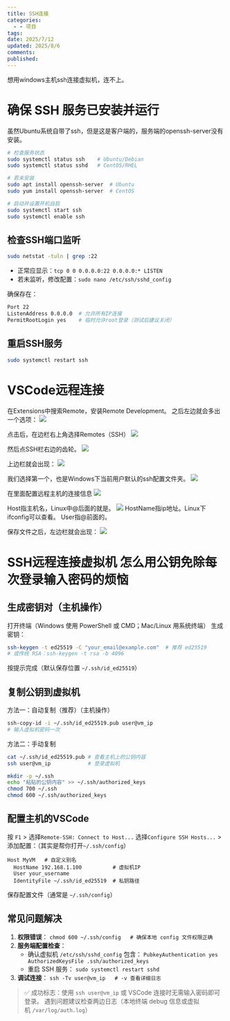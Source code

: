 ```yaml
---
title: SSH连接
categories:
  - - 项目
tags: 
date: 2025/7/12
updated: 2025/8/6
comments: 
published:
---
```

想用windows主机ssh连接虚拟机，连不上。
# 确保 SSH 服务已安装并运行
虽然Ubuntu系统自带了ssh，但是这是客户端的，服务端的openssh-server没有安装。
```bash
# 检查服务状态
sudo systemctl status ssh    # Ubuntu/Debian
sudo systemctl status sshd   # CentOS/RHEL

# 若未安装
sudo apt install openssh-server  # Ubuntu
sudo yum install openssh-server  # CentOS

# 启动并设置开机自启
sudo systemctl start ssh
sudo systemctl enable ssh
```
## 检查SSH端口监听
```bash
sudo netstat -tuln | grep :22
```
- 正常应显示：`tcp 0 0 0.0.0.0:22 0.0.0.0:* LISTEN`
- 若未监听，修改配置：`sudo nano /etc/ssh/sshd_config`

确保存在：
```bash
Port 22
ListenAddress 0.0.0.0  # 允许所有IP连接
PermitRootLogin yes    # 临时允许root登录（测试后建议关闭）
```
## 重启SSH服务
```bash
sudo systemctl restart ssh
```
# VSCode远程连接
在Extensions中搜索Remote，安装Remote Development。
之后左边就会多出一个选项：
![](../../images/SSH连接/image-20250712225052906.png)

点击后，在边栏右上角选择Remotes（SSH）
![](../../images/SSH连接/image-20250712225121541.png)

然后点SSH栏右边的齿轮。
![](../../images/SSH连接/image-20250712225212657.png)

上边栏就会出现：
![](../../images/SSH连接/image-20250712225229502.png)

我们选择第一个，也是Windows下当前用户默认的ssh配置文件夹。
![](../../images/SSH连接/image-20250712225309404.png)

在里面配置远程主机的连接信息
![](../../images/SSH连接/image-20250712225327413.png)

Host指主机名，Linux中@后面的就是。
![](../../images/SSH连接/image-20250712225420004.png)
HostName指ip地址。Linux下ifconfig可以查看。
User指@前面的。

保存文件之后，左边栏就会出现：
![](../../images/SSH连接/image-20250712225556409.png)

# SSH远程连接虚拟机 怎么用公钥免除每次登录输入密码的烦恼
## 生成密钥对（主机操作）

打开终端（Windows 使用 PowerShell 或 CMD；Mac/Linux 用系统终端）
生成密钥：
```sh
ssh-keygen -t ed25519 -C "your_email@example.com"  # 推荐 ed25519
# 或传统 RSA：ssh-keygen -t rsa -b 4096
```

按提示完成（默认保存位置 `~/.ssh/id_ed25519`）

## 复制公钥到虚拟机
方法一：自动复制（推荐）（主机操作）

```sh
ssh-copy-id -i ~/.ssh/id_ed25519.pub user@vm_ip
# 输入虚拟机密码一次
```

方法二：手动复制

```sh
cat ~/.ssh/id_ed25519.pub # 查看主机上的公钥内容
ssh user@vm_ip            # 登录虚拟机

mkdir -p ~/.ssh
echo "粘贴的公钥内容" >> ~/.ssh/authorized_keys
chmod 700 ~/.ssh
chmod 600 ~/.ssh/authorized_keys
```

## 配置主机的VSCode
按 `F1` > 选择 ​​`Remote-SSH: Connect to Host...​​`
选择 ​​`Configure SSH Hosts...`​​ > 添加配置：（其实是帮你打开`~/.ssh/config`）

```
Host MyVM   # 自定义别名
  HostName 192.168.1.100          # 虚拟机IP
  User your_username
  IdentityFile ~/.ssh/id_ed25519  # 私钥路径
```

保存配置文件（通常是 `~/.ssh/config`）
## 常见问题解决
1. ​**​权限错误​**​：
    `chmod 600 ~/.ssh/config   # 确保本地 config 文件权限正确`
2. ​**​服务端配置检查​**​：
    - 确认虚拟机 `/etc/ssh/sshd_config` 包含：
        `PubkeyAuthentication yes AuthorizedKeysFile .ssh/authorized_keys`
    - 重启 SSH 服务：
        `sudo systemctl restart sshd`
3. ​**​调试连接​**​：
    `ssh -Tv user@vm_ip   # -v 查看详细日志`


> ✅ 成功标志：使用 `ssh user@vm_ip` 或 VSCode 连接时无需输入密码即可登录。
> 遇到问题建议检查两边日志（本地终端 debug 信息或虚拟机 `/var/log/auth.log`）